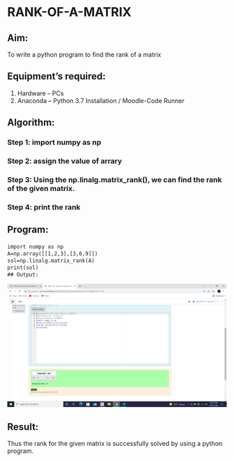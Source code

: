 # RANK-OF-A-MATRIX
## Aim:
To write a python program to find the rank of a matrix
## Equipment’s required:
1. 	Hardware – PCs
2. 	Anaconda – Python 3.7 Installation / Moodle-Code Runner
## Algorithm:
### Step 1: import numpy as np
### Step 2: assign the value of arrary
### Step 3: Using the np.linalg.matrix_rank(), we can find the rank of the given matrix.
### Step 4: print the rank
## Program:
```
import numpy as np
A=np.array([[1,2,3],[3,6,9]])
sol=np.linalg.matrix_rank(A)
print(sol)
## Output:
```
![output](.//rank.png)

## Result:
Thus the rank for the given matrix is successfully solved by  using a python program.

